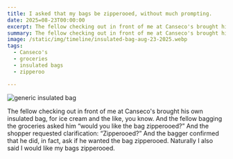 ```yaml
---
title: I asked that my bags be zipperooed, without much prompting.
date: 2025=08-23T00:00:00
excerpt: The fellow checking out in front of me at Canseco's brought his own insulated bag, for ice cream and the like, you know.
summary: The fellow checking out in front of me at Canseco's brought his own insulated bag, for ice cream and the like, you know.
image: /static/img/timeline/insulated-bag-aug-23-2025.webp
tags:
  - Canseco's
  - groceries
  - insulated bags
  - zipperoo

---
```


![generic insulated bag](/static/img/timeline/insulated-bag-aug-23-2025.webp)

The fellow checking out in front of me at Canseco's brought his own insulated bag, for ice cream and the like, you know.
And the fellow bagging the groceries asked him “would you like the bag zipperooed?”
And the shopper requested clarification: “Zipperooed?”
And the bagger confirmed that he did, in fact, ask if he wanted the bag zipperooed.
Naturally I also said I would like my bags zipperooed.



  